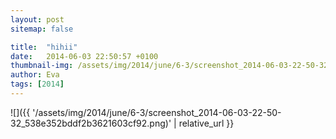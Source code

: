 ```yaml
---
layout: post
sitemap: false

title:  "hihii"
date:   2014-06-03 22:50:57 +0100
thumbnail-img: /assets/img/2014/june/6-3/screenshot_2014-06-03-22-50-32_538e352bddf2b3621603cf92.png
author: Eva
tags: [2014]
---
```




![]({{ '/assets/img/2014/june/6-3/screenshot_2014-06-03-22-50-32_538e352bddf2b3621603cf92.png)'  | relative_url }}

